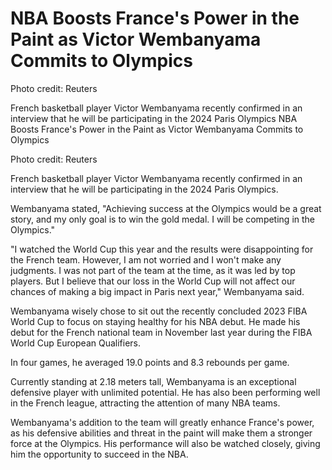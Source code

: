 #  NBA Boosts France's Power in the Paint as Victor Wembanyama Commits to Olympics

Photo credit: Reuters

French basketball player Victor Wembanyama recently confirmed in an interview that he will be participating in the 2024 Paris Olympics 
  NBA Boosts France's Power in the Paint as Victor Wembanyama Commits to Olympics

Photo credit: Reuters

French basketball player Victor Wembanyama recently confirmed in an interview that he will be participating in the 2024 Paris Olympics.

Wembanyama stated, "Achieving success at the Olympics would be a great story, and my only goal is to win the gold medal. I will be competing in the Olympics."

"I watched the World Cup this year and the results were disappointing for the French team. However, I am not worried and I won't make any judgments. I was not part of the team at the time, as it was led by top players. But I believe that our loss in the World Cup will not affect our chances of making a big impact in Paris next year," Wembanyama said.

Wembanyama wisely chose to sit out the recently concluded 2023 FIBA World Cup to focus on staying healthy for his NBA debut. He made his debut for the French national team in November last year during the FIBA World Cup European Qualifiers.

In four games, he averaged 19.0 points and 8.3 rebounds per game.

Currently standing at 2.18 meters tall, Wembanyama is an exceptional defensive player with unlimited potential. He has also been performing well in the French league, attracting the attention of many NBA teams.

Wembanyama's addition to the team will greatly enhance France's power, as his defensive abilities and threat in the paint will make them a stronger force at the Olympics. His performance will also be watched closely, giving him the opportunity to succeed in the NBA.